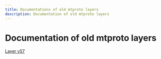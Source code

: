 ```yaml
---
title: Documentations of old mtproto layers
description: Documentation of old mtproto layers
---
```

# Documentation of old mtproto layers  

[Layer v57](API_docs_v57/)  
